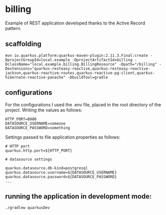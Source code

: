 # billing

Example of REST application developed thanks to the Active Record pattern.

## scaffolding

```shell
mvn io.quarkus.platform:quarkus-maven-plugin:2.11.3.Final:create -DprojectGroupId=local.example -DprojectArtifactId=billing -DclassName="local.example.billing.BillingResource" -Dpath="/billing" -Dextensions="quarkus-resteasy-reactive,quarkus-resteasy-reactive-jackson,quarkus-reactive-routes,quarkus-reactive-pg-client,quarkus-hibernate-reactive-panache" -DbuildTool=gradle
```

## configurations

For the configurations I used the .env file, placed in the root directory of the project.
Writing the values as follows:

```text
HTTP_PORT=8080
DATASOURCE_USERNAME=someone
DATASOURCE_PASSWORD=something
```

Settings passed to file application.properties as follows:

```text
# HTTP port
quarkus.http.port=${HTTP_PORT}

# datasource settings

quarkus.datasource.db-kind=postgresql
quarkus.datasource.username=${DATASOURCE_USERNAME}
quarkus.datasource.password=${DATASOURCE_PASSWORD}
...
```

## running the application in development mode:

```shell
./gradlew quarkusDev
```
